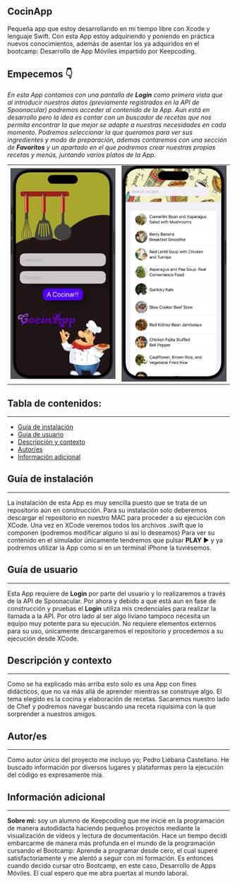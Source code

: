 ## CocinApp

Pequeña app que estoy desarrollando en mi tiempo libre con Xcode y lenguaje Swift.
Con esta App estoy adquiriendo y poniendo en práctica nuevos conocimientos, además de asentar los ya adquiridos en el bootcamp: Desarrollo de App Móviles impartido por Keepcoding.

## Empecemos 👇

*En esta App contamos con una pantalla de **Login** como primera vista que al introducir nuestros datos (previamente registrados en la API de Spoonacular) podremos acceder al contenido de la App. Aun está en desarrollo pero la idea es contar con un buscador de recetas que nos permita encontrar la que mejor se adapte a nuestras necesidades en cada momento. Podremos seleccionar la que queramos para ver sus ingredientes y modo de preparación, ademas contaremos con una sección de **Favoritos** y un apartado en el que podremos crear nuestras propias recetas y menús, juntando varios platos de la App.*

<table>
  <tr>
    <td><img src="https://github.com/Castellano46/CocinApp/blob/main/Images/1.png" width="300" /></td>
    <td><img src="https://github.com/Castellano46/CocinApp/blob/main/Images/2.png" width="300" /></td>
    
  </tr>
</table>


## Tabla de contenidos:
---

- [Guía de instalación](#guía-de-instalación)
- [Guía de usuario](#guía-de-usuario)
- [Descripción y contexto](#descripción-y-contexto)
- [Autor/es](#autores)
- [Información adicional](#información-adicional)

## Guía de instalación
---

La instalación de esta App es muy sencilla puesto que se trata de un repositorio aún en construcción. 
Para su instalación solo deberemos descargar el repositorio en nuestro MAC para proceder a su ejecución con XCode.
Una vez en XCode veremos todos los archivos .swift que lo componen (podremos modificar alguno si así lo deseamos)
Para ver su contenido en el simulador únicamente tendremos que pulsar **PLAY** ▶️  y ya podremos utilizar la App como si en un terminal iPhone la tuviésemos. 

## Guía de usuario
---
Esta App requiere de **Login** por parte del usuario y lo realizaremos a través de la API de Spoonacular. Por ahora y debido a que está aun en fase de construcción y pruebas el **Login** utiliza mis credenciales para realizar la llamada a la API. 
Por otro lado al ser algo liviano tampoco necesita un equipo muy potente para su ejecución.
No requiere elementos externos para su uso, únicamente descargaremos el repositorio y procedemos a su ejecución desde XCode.

## Descripción y contexto
---
Como se ha explicado más arriba esto solo es una App con fines didácticos, que no va más allá  de aprender mientras se construye algo. 
El tema elegido es la cocina y elaboración de recetas. Sacaremos nuestro lado de Chef y podremos navegar buscando una receta riquísima con la que sorprender a nuestros amigos. 

## Autor/es
---
Como autor único del proyecto me incluyo yo; Pedro Liébana Castellano. He buscado información por diversos lugares y plataformas pero la ejecución del código es expresamente mía.

## Información adicional
---
**Sobre mí:**  soy un alumno de Keepcoding que me inicié en la programación de manera autodidacta haciendo pequeños proyectos mediante la visualización de videos y lectura de documentación.
Hace un tiempo decidí embarcarme de manera más profunda en el mundo de la programación cursando el Bootcamp: Aprende a programar desde cero, el cual superé satisfactoriamente y me alentó a seguir con mi formación. Es entonces cuando decido cursar otro Bootcamp, en este caso, Desarrollo de Apps Móviles. El cual espero que me abra puertas al mundo laboral. 

